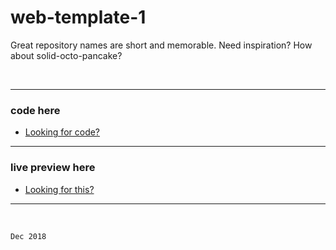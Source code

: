 # web-template-1
Great repository names are short and memorable. Need inspiration? How about solid-octo-pancake?

</br>

---

 ### code here
  - [Looking for code?](https://github.com/space-hound/web-template-1)
  
----

 ### live preview here
  - [Looking for this?](https://space-hound.github.io/web-template-3/)

----

</br>

`Dec 2018`
